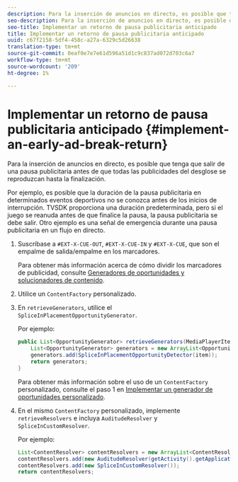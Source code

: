 ```yaml
---
description: Para la inserción de anuncios en directo, es posible que tenga que salir de una pausa publicitaria antes de que todas las publicidades del desglose se reproduzcan hasta la finalización.
seo-description: Para la inserción de anuncios en directo, es posible que tenga que salir de una pausa publicitaria antes de que todas las publicidades del desglose se reproduzcan hasta la finalización.
seo-title: Implementar un retorno de pausa publicitaria anticipado
title: Implementar un retorno de pausa publicitaria anticipado
uuid: c67f2158-5df4-458c-a27a-6329c5d26638
translation-type: tm+mt
source-git-commit: 0eaf0e7e7e61d596a51d1c9c837ad072d703c6a7
workflow-type: tm+mt
source-wordcount: '209'
ht-degree: 1%

---
```



# Implementar un retorno de pausa publicitaria anticipado {#implement-an-early-ad-break-return}

Para la inserción de anuncios en directo, es posible que tenga que salir de una pausa publicitaria antes de que todas las publicidades del desglose se reproduzcan hasta la finalización.

Por ejemplo, es posible que la duración de la pausa publicitaria en determinados eventos deportivos no se conozca antes de los inicios de interrupción. TVSDK proporciona una duración predeterminada, pero si el juego se reanuda antes de que finalice la pausa, la pausa publicitaria se debe salir. Otro ejemplo es una señal de emergencia durante una pausa publicitaria en un flujo en directo.

1. Suscríbase a `#EXT-X-CUE-OUT`, `#EXT-X-CUE-IN` y `#EXT-X-CUE`, que son el empalme de salida/empalme en los marcadores.

   Para obtener más información acerca de cómo dividir los marcadores de publicidad, consulte [Generadores de oportunidades y solucionadores de contenido](../../ad-insertion/content-resolver/c-psdk-android-2.7-content-resolver-about.md).

1. Utilice un `ContentFactory` personalizado.
1. En `retrieveGenerators`, utilice el `SpliceInPlacementOpportunityGenerator`.

   Por ejemplo:

   ```java
   public List<OpportunityGenerator> retrieveGenerators(MediaPlayerItem item) { 
       List<OpportunityGenerator> generators = new ArrayList<OpportunityGenerator>(); 
       generators.add(SpliceInPlacementOpportunityDetector(item)); 
       return generators; 
   }
   ```

   Para obtener más información sobre el uso de un `ContentFactory` personalizado, consulte el paso 1 en [Implementar un generador de oportunidades personalizado](../../ad-insertion/content-resolver/t-psdk-android-2.7-opp-detector-impl-android.md).

1. En el mismo `ContentFactory` personalizado, implemente `retrieveResolvers` e incluya `AuditudeResolver` y `SpliceInCustomResolver`.

   Por ejemplo:

   ```java
   List<ContentResolver> contentResolvers = new ArrayList<ContentResolver>(); 
   contentResolvers.add(new AuditudeResolver(getActivity().getApplicationContext())); 
   contentResolvers.add(new SpliceInCustomResolver()); 
   return contentResolvers;
   ```

